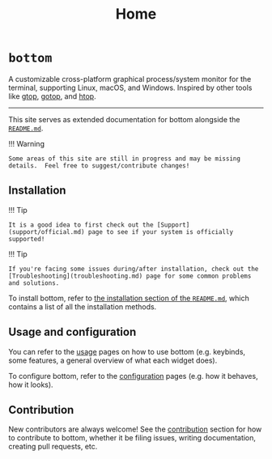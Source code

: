 ﻿---
title: Home
---

# `bottom`

A customizable cross-platform graphical process/system monitor for the terminal, supporting Linux, macOS, and Windows. Inspired by other tools like [gtop](https://github.com/aksakalli/gtop), [gotop](https://github.com/xxxserxxx/gotop), and [htop](https://github.com/htop-dev/htop).

---

This site serves as extended documentation for bottom alongside the [`README.md`](https://github.com/ClementTsang/bottom#readme).

!!! Warning

    Some areas of this site are still in progress and may be missing details.  Feel free to suggest/contribute changes!

## Installation

!!! Tip

    It is a good idea to first check out the [Support](support/official.md) page to see if your system is officially supported!

!!! Tip

    If you're facing some issues during/after installation, check out the [Troubleshooting](troubleshooting.md) page for some common problems and solutions.

To install bottom, refer to [the installation section of the `README.md`](https://github.com/ClementTsang/bottom#installation),
which contains a list of all the installation methods.

## Usage and configuration

You can refer to the [usage](usage/general-usage.md) pages on how to use bottom (e.g. keybinds, some features, a general overview of what each widget does).

To configure bottom, refer to the [configuration](configuration/command-line-flags.md) pages (e.g. how it behaves, how it looks).

## Contribution

New contributors are always welcome! See the [contribution](contribution/issues-and-pull-requests.md) section for how to contribute to
bottom, whether it be filing issues, writing documentation, creating pull requests, etc.

